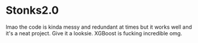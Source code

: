 # Stonks2.0
lmao the code is kinda messy and redundant at times but it works well and it's a neat project. Give it a looksie. 
XGBoost is fucking incredible omg.
